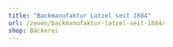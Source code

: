 ```yaml
---
title: "Backmanufaktur Latzel seit 1884"
url: /zeven/backmanufaktur-latzel-seit-1884/
shop: Bäckerei
---
```

